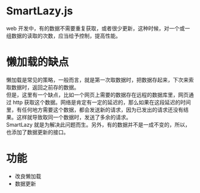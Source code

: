 # SmartLazy.js
web 开发中，有的数据不需要重复获取，或者很少更新，这种时候，对一个或一组数据的读取的次数，应当给予控制，提高性能。

# 懒加载的缺点
懒加载是常见的策略，一般而言，就是第一次取数据时，把数据存起来，下次来索取数据时，返回之前存的数据。  
但是，这里有一个缺点，比如一个网页上需要的数据存在远程的数据库里，网页通过 http 获取这个数据。网络是肯定有一定的延迟的，那么如果在这段延迟的时间里，有任何地方需要这个数据，都会发送新的请求，因为已发出的请求还没有结果。这样就导致取同一个数据时，发送了多余的请求。  
SmartLazy 就是为解决此问题而生。另外，有的数据并不是一成不变的，所以，也添加了数据更新的接口。

# 功能
+ 改良懒加载
+ 数据更新
